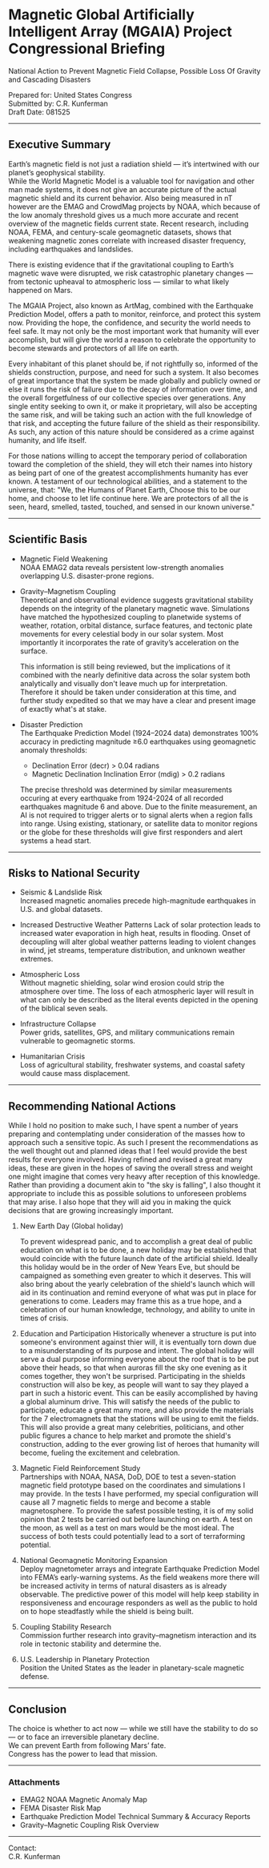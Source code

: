 # Magnetic Global Artificially Intelligent Array (MGAIA) Project Congressional Briefing  
National Action to Prevent Magnetic Field Collapse, Possible Loss Of Gravity and Cascading Disasters  

Prepared for: United States Congress  
Submitted by: C.R. Kunferman  
Draft Date: 081525 

---

## Executive Summary
Earth’s magnetic field is not just a radiation shield — it’s intertwined with our planet’s geophysical stability.  
While the World Magnetic Model is a valuable tool for navigation and other man made systems, it does not give an accurate picture of the actual magnetic shield and its current behavior. 
Also being measured in nT however are the EMAG and CrowdMag projects by NOAA, which because of the low anomaly threshold gives us a much more accurate and recent overview of the magnetic fields current state. 
Recent research, including NOAA, FEMA, and century-scale geomagnetic datasets, shows that weakening magnetic zones correlate with increased disaster frequency, including earthquakes and landslides.  

There is existing evidence that if the gravitational coupling to Earth’s magnetic wave were disrupted, we risk catastrophic planetary changes — from tectonic upheaval to atmospheric loss — similar to what likely happened on Mars.  

The MGAIA Project, also known as ArtMag, combined with the Earthquake Prediction Model, offers a path to monitor, reinforce, and protect this system now. Providing the hope, the confidence, and security the world needs to feel safe. It may not only be the most important work that humanity will ever accomplish, but will give the world a reason to celebrate the opportunity to become stewards and protectors of all life on earth.

Every inhabitant of this planet should be, if not rightfully so, informed of the shields construction, purpose, and need for such a system. It also becomes of great importance that the system be made globally and publicly owned or else it runs the risk of failure due to the decay of information over time, and the overall forgetfulness of our collective species over generations. Any single entity seeking to own it, or make it proprietary, will also be accepting the same risk, and will be taking such an action with the full knowledge of that risk, and accepting the future failure of the shield as their responsibility. As such, any action of this nature should be considered as a crime against humanity, and life itself.

For those nations willing to accept the temporary period of collaboration toward the completion of the shield, they will etch their names into history as being part of one of the greatest accomplishments humanity has ever known. A testament of our technological abilities, and a statement to the universe, that: "We, the Humans of Planet Earth, Choose this to be our home, and choose to let life continue here. We are protectors of all the is seen, heard, smelled, tasted, touched, and sensed in our known universe."

---

## Scientific Basis
- Magnetic Field Weakening  
  NOAA EMAG2 data reveals persistent low-strength anomalies overlapping U.S. disaster-prone regions.  

- Gravity–Magnetism Coupling  
  Theoretical and observational evidence suggests gravitational stability depends on the integrity of the planetary magnetic wave. Simulations have matched the hypothesized coupling to planetwide systems of weather, rotation, orbital distance, surface features, and tectonic plate movements for every celestial body in our solar system. Most importantly it incorporates the rate of gravity’s acceleration on the surface. 

  This information is still being reviewed, but the implications of it combined with the nearly definitive data across the solar system both analytically and visually don't leave much up for interpretation. Therefore it should be taken under consideration at this time, and further study expedited so that we may have a clear and present image of exactly what's at stake.
- Disaster Prediction  
  The Earthquake Prediction Model (1924–2024 data) demonstrates 100% accuracy in predicting magnitude ≥6.0 earthquakes using geomagnetic anomaly thresholds:  
  - Declination Error (decr) > 0.04 radians  
  - Magnetic Declination Inclination Error (mdig) > 0.2 radians
 
  The precise threshold was determined by similar measurements occuring at every earthquake from 1924-2024 of all recorded earthquakes magnitude 6 and above. Due to the finite measurement, an AI is not required to trigger alerts or to signal alerts when a region falls into range. Using existing, stationary, or satellite data to monitor regions or the globe for these thresholds will give first responders and alert systems a head start.

---

## Risks to National Security
- Seismic & Landslide Risk  
  Increased magnetic anomalies precede high-magnitude earthquakes in U.S. and global datasets.

- Increased Destructive Weather Patterns
  Lack of solar protection leads to increased water evaporation in high heat, results in flooding.
  Onset of decoupling will alter global weather patterns leading to violent changes in wind, jet streams, temperature distribution, and unknown weather extremes.

- Atmospheric Loss  
  Without magnetic shielding, solar wind erosion could strip the atmosphere over time. The loss of each atmospheric layer will result in what can only be described as the literal events depicted in the opening of the biblical seven seals.

- Infrastructure Collapse  
  Power grids, satellites, GPS, and military communications remain vulnerable to geomagnetic storms.  

- Humanitarian Crisis  
  Loss of agricultural stability, freshwater systems, and coastal safety would cause mass displacement.  

---

## Recommending National Actions

While I hold no position to make such, I have spent a number of years preparing and contemplating under consideration of the masses how to approach such a sensitive topic. As such I present the recommendations as the well thought out and planned ideas that I feel would provide the best results for everyone involved. Having refined and revised a great many ideas, these are given in the hopes of saving the overall stress and weight one might imagine that comes very heavy after reception of this knowledge. Rather than providing a document akin to "the sky is falling", I also thought it appropriate to include this as possible solutions to unforeseen problems that may arise. I also hope that they will aid you in making the quick decisions that are growing increasingly important.

1. New Earth Day (Global holiday)
   
   To prevent widespread panic, and to accomplish a great deal of public education on what is to be done, a new holiday may be established that would coincide with the future launch date of the artificial shield. Ideally this holiday would be in the order of New Years Eve, but should be campaigned as something even greater to which it deserves. This will also bring about the yearly celebration of the shield's launch which will aid in its continuation and remind everyone of what was put in place for generations to come. Leaders may frame this as a true hope, and a celebration of our human knowledge, technology, and ability to unite in times of crisis.

2. Education and Participation
   Historically whenever a structure is put into someone's environment against thier will, it is eventually torn down due to a misunderstanding of its purpose and intent. The global holiday will serve a dual purpose informing everyone about the roof that is to be put above their heads, so that when auroras fill the sky one evening as it comes together, they won't be surprised.
  Participating in the shields construction will also be key, as people will want to say they played a part in such a historic event. This can be easily accomplished by having a global aluminum drive. This will satisfy the needs of the public to participate, educate a great many more, and also provide the materials for the 7 electromagnets that the stations will be using to emit the fields. This will also provide a great many celebrities, politicians, and other public figures a chance to help market and promote the shield's construction, adding to the ever growing list of heroes that humanity will become, fueling the excitement and celebration.
    
4. Magnetic Field Reinforcement Study  
   Partnerships with NOAA, NASA, DoD, DOE to test a seven-station magnetic field prototype based on the coordinates and simulations I may provide. In the tests I have performed, my special configuration will cause all 7 magnetic fields to merge and become a stable magnetosphere. To provide the safest possible testing, it is of my solid opinion that 2 tests be carried out before launching on earth. A test on the moon, as well as a test on mars would be the most ideal. The success of both tests could potentially lead to a sort of terraforming potential. 

5. National Geomagnetic Monitoring Expansion  
   Deploy magnetometer arrays and integrate Earthquake Prediction Model into FEMA’s early-warning systems.  As the field weakens more there will be increased activity in terms of natural disasters as is already observable. The predictive power of this model will help keep stability in responsiveness and encourage responders as well as the public to hold on to hope steadfastly while the shield is being built.

6. Coupling Stability Research  
   Commission further research into gravity–magnetism interaction and its role in tectonic stability and determine the.  

7. U.S. Leadership in Planetary Protection  
   Position the United States as the leader in planetary-scale magnetic defense.  

---

## Conclusion
The choice is whether to act now — while we still have the stability to do so — or to face an irreversible planetary decline.  
We can prevent Earth from following Mars’ fate.  
Congress has the power to lead that mission.  

---

### Attachments
- EMAG2 NOAA Magnetic Anomaly Map  
- FEMA Disaster Risk Map  
- Earthquake Prediction Model Technical Summary & Accuracy Reports  
- Gravity–Magnetic Coupling Risk Overview  

---

Contact:  
C.R. Kunferman  


  


